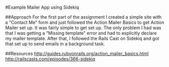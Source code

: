 #Example Mailer App using Sidekiq

##Approach
For the first part of the assignment I created a simple site with a "Contact Me" form and just followed the Action Mailer Basics to get Action Mailer set up. It was fairly simple to get set up. The only problem I had was that I was getting a "Missing template" error and had to explicitly declare my mailer template. After that, I followed the Rails Cast on Sidekiq and got that set up to send emails in a background task.

##Resources
http://guides.rubyonrails.org/action_mailer_basics.html
http://railscasts.com/episodes/366-sidekiq